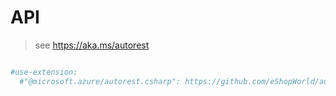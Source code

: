 # API
> see https://aka.ms/autorest

``` yaml

#use-extension:
  #"@microsoft.azure/autorest.csharp": https://github.com/eShopWorld/autorest.csharp
  
